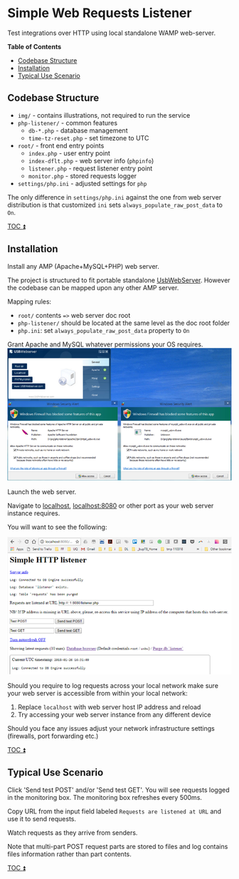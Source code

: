 # Simple Web Requests Listener

Test integrations over HTTP using local standalone WAMP web-server.

<!-- START doctoc generated TOC please keep comment here to allow auto update -->
<!-- DON'T EDIT THIS SECTION, INSTEAD RE-RUN doctoc TO UPDATE -->
**Table of Contents**  

- [Codebase Structure](#codebase-structure)
- [Installation](#installation)
- [Typical Use Scenario](#typical-use-scenario)

<!-- END doctoc generated TOC please keep comment here to allow auto update -->

## Codebase Structure

 * `img/` - contains illustrations, not required to run the service
 * `php-listener/` - common features
   - `db-*.php` - database management
   - `time-tz-reset.php` - set timezone to UTC
 * `root/` - front end entry points
   - `index.php` - user entry point
   - `index-dflt.php` - web server info (`phpinfo`)
   - `listener.php` - request listener entry point
   - `monitor.php` - stored requests logger
 * `settings/php.ini` - adjusted settings for `php`

The only difference in `settings/php.ini` against the one from
web server distribution is that customized `ini` sets
`always_populate_raw_post_data` to `On`.

[TOC :arrow_double_up: ](#table-of-contents)  

## Installation

Install any AMP (Apache+MySQL+PHP) web server.

The project is structured to fit portable standalone [UsbWebServer](usbwebserver.com).
However the codebase can be mapped upon any other AMP server.

Mapping rules:
 * `root/` contents `=>` web server doc root
 * `php-listener/` should be located at the same level as the doc root folder
 * `php.ini`: set `always_populate_raw_post_data` property to `On`

Grant Apache and MySQL whatever permissions your OS requires.
![Permissions under Windows](img/screenshot-permissions.png)

Launch the web server.

Navigate to [localhost](localhost), [localhost:8080](localhost:8080) or other
port as your web server instance requires.

You will want to see the following:

![browse localhost](img/screenshot-00-localhost.png)

Should you require to log requests across your local network
make sure your web server is accessible from within your local network:
 1. Replace `localhost` with web server host IP address and reload
 2. Try accessing your web server instance from any different device

Should you face any issues adjust your network infrastructure settings (firewalls,
port forwarding etc.) 

[TOC :arrow_double_up: ](#table-of-contents)  

## Typical Use Scenario

Click 'Send test POST' and/or 'Send test GET'. You will see requests logged in
the monitoring box. The monitoring box refreshes every 500ms.

Copy URL from the input field labeled `Requests are listened at URL` and
use it to send requests.

Watch requests as they arrive from senders.

Note that multi-part POST request parts are stored to files and log
contains files information rather than part contents. 

[TOC :arrow_double_up: ](#table-of-contents)

